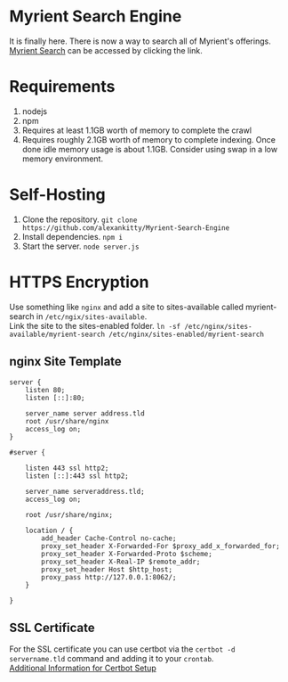 # Myrient Search Engine
It is finally here. There is now a way to search all of Myrient's offerings.  
[Myrient Search](https://myrientsearch.org) can be accessed by clicking the link.
# Requirements
1. nodejs
2. npm
3. Requires at least 1.1GB worth of memory to complete the crawl
4. Requires roughly 2.1GB worth of memory to complete indexing. Once done idle memory usage is about 1.1GB. Consider using swap in a low memory environment.


# Self-Hosting
1. Clone the repository. `git clone https://github.com/alexankitty/Myrient-Search-Engine`
2. Install dependencies. `npm i`
3. Start the server. `node server.js`

# HTTPS Encryption 
Use something like `nginx` and add a site to sites-available called myrient-search in `/etc/ngix/sites-available`.  
Link the site to the sites-enabled folder. `ln -sf /etc/nginx/sites-available/myrient-search /etc/nginx/sites-enabled/myrient-search`  
## nginx Site Template
```
server {
    listen 80;
    listen [::]:80;

    server_name server address.tld
    root /usr/share/nginx
    access_log on;
}

#server {

    listen 443 ssl http2;
    listen [::]:443 ssl http2;

    server_name serveraddress.tld;
    access_log on;

    root /usr/share/nginx;

    location / {
        add_header Cache-Control no-cache;
        proxy_set_header X-Forwarded-For $proxy_add_x_forwarded_for;
        proxy_set_header X-Forwarded-Proto $scheme;
        proxy_set_header X-Real-IP $remote_addr;
        proxy_set_header Host $http_host;
        proxy_pass http://127.0.0.1:8062/;
    }

}
```
## SSL Certificate
For the SSL certificate you can use certbot via the `certbot -d servername.tld` command and adding it to your `crontab`.  
[Additional Information for Certbot Setup](https://www.digitalocean.com/community/tutorials/how-to-secure-nginx-with-let-s-encrypt-on-ubuntu-20-04)